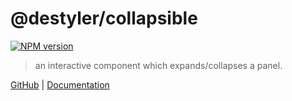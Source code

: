 # @destyler/collapsible

[![NPM version](https://img.shields.io/npm/v/@destyler/collapsible?color=a1b858&label=)](https://www.npmjs.com/package/@destyler/collapsible)

> an interactive component which expands/collapses a panel.

[GitHub](https://github.com/destyler/destyler) | [Documentation](https://destyler-dev.zeabur.app/)
